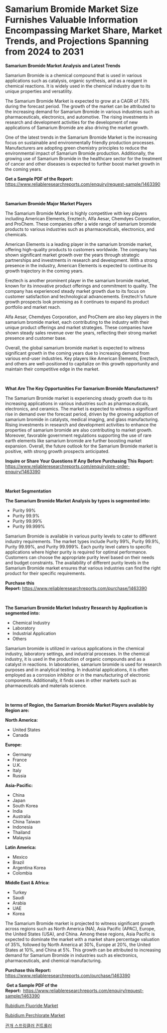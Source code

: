 <p><h1>Samarium Bromide Market Size Furnishes Valuable Information Encompassing Market Share, Market Trends, and Projections Spanning from 2024 to 2031</h1></p><p><strong>Samarium Bromide Market Analysis and Latest Trends</strong></p>
<p><p>Samarium Bromide is a chemical compound that is used in various applications such as catalysis, organic synthesis, and as a reagent in chemical reactions. It is widely used in the chemical industry due to its unique properties and versatility.</p><p>The Samarium Bromide Market is expected to grow at a CAGR of 7.6% during the forecast period. The growth of the market can be attributed to the increasing demand for Samarium Bromide in various industries such as pharmaceuticals, electronics, and automotive. The rising investments in research and development activities for the development of new applications of Samarium Bromide are also driving the market growth.</p><p>One of the latest trends in the Samarium Bromide Market is the increasing focus on sustainable and environmentally friendly production processes. Manufacturers are adopting green chemistry principles to reduce the environmental impact of Samarium Bromide production. Additionally, the growing use of Samarium Bromide in the healthcare sector for the treatment of cancer and other diseases is expected to further boost market growth in the coming years.</p></p>
<p><strong>Get a Sample PDF of the Report:&nbsp;</strong> <a href="https://www.reliableresearchreports.com/enquiry/request-sample/1463390">https://www.reliableresearchreports.com/enquiry/request-sample/1463390</a></p>
<p>&nbsp;</p>
<p><strong>Samarium Bromide Major Market Players</strong></p>
<p><p>The Samarium Bromide Market is highly competitive with key players including American Elements, Ereztech, Alfa Aesar, Chemdyes Corporation, and ProChem. These companies offer a wide range of samarium bromide products to various industries such as pharmaceuticals, electronics, and chemicals.</p><p>American Elements is a leading player in the samarium bromide market, offering high-quality products to customers worldwide. The company has shown significant market growth over the years through strategic partnerships and investments in research and development. With a strong presence in the industry, American Elements is expected to continue its growth trajectory in the coming years.</p><p>Ereztech is another prominent player in the samarium bromide market, known for its innovative product offerings and commitment to quality. The company has experienced steady market growth due to its focus on customer satisfaction and technological advancements. Ereztech's future growth prospects look promising as it continues to expand its product portfolio and market reach.</p><p>Alfa Aesar, Chemdyes Corporation, and ProChem are also key players in the samarium bromide market, each contributing to the industry with their unique product offerings and market strategies. These companies have shown steady sales revenue over the years, reflecting their strong market presence and customer base.</p><p>Overall, the global samarium bromide market is expected to witness significant growth in the coming years due to increasing demand from various end-user industries. Key players like American Elements, Ereztech, and others are well-positioned to capitalize on this growth opportunity and maintain their competitive edge in the market.</p></p>
<p>&nbsp;</p>
<p><strong>What Are The Key Opportunities For Samarium Bromide Manufacturers?</strong></p>
<p><p>The Samarium Bromide market is experiencing steady growth due to its increasing applications in various industries such as pharmaceuticals, electronics, and ceramics. The market is expected to witness a significant rise in demand over the forecast period, driven by the growing adoption of samarium bromide in catalysts, medical imaging, and glass manufacturing. Rising investments in research and development activities to enhance the properties of samarium bromide are also contributing to market growth. Moreover, favorable government regulations supporting the use of rare earth elements like samarium bromide are further boosting market expansion. Overall, the future outlook for the Samarium Bromide market is positive, with strong growth prospects anticipated.</p></p>
<p><strong>Inquire or Share Your Questions If Any Before Purchasing This Report:</strong> <a href="https://www.reliableresearchreports.com/enquiry/pre-order-enquiry/1463390">https://www.reliableresearchreports.com/enquiry/pre-order-enquiry/1463390</a></p>
<p>&nbsp;</p>
<p><strong>Market Segmentation</strong></p>
<p><strong>The Samarium Bromide Market Analysis by types is segmented into:</strong></p>
<p><ul><li>Purity 99%</li><li>Purity 99.9%</li><li>Purity 99.99%</li><li>Purity 99.999%</li></ul></p>
<p><p>Samarium Bromide is available in various purity levels to cater to different industry requirements. The market types include Purity 99%, Purity 99.9%, Purity 99.99%, and Purity 99.999%. Each purity level caters to specific applications where higher purity is required for optimal performance. Customers can choose the appropriate purity level based on their needs and budget constraints. The availability of different purity levels in the Samarium Bromide market ensures that various industries can find the right product for their specific requirements.</p></p>
<p><strong>Purchase this Report:&nbsp;</strong><a href="https://www.reliableresearchreports.com/purchase/1463390">https://www.reliableresearchreports.com/purchase/1463390</a></p>
<p>&nbsp;</p>
<p><strong>The Samarium Bromide Market Industry Research by Application is segmented into:</strong></p>
<p><ul><li>Chemical Industry</li><li>Laboratory</li><li>Industrial Application</li><li>Others</li></ul></p>
<p><p>Samarium bromide is utilized in various applications in the chemical industry, laboratory settings, and industrial processes. In the chemical industry, it is used in the production of organic compounds and as a catalyst in reactions. In laboratories, samarium bromide is used for research purposes and in analytical testing. In industrial applications, it is often employed as a corrosion inhibitor or in the manufacturing of electronic components. Additionally, it finds uses in other markets such as pharmaceuticals and materials science.</p></p>
<p>&nbsp;</p>
<p><strong>In terms of Region, the Samarium Bromide Market Players available by Region are:</strong></p>
<p>
    <p> <strong> North America: </strong>
        <ul>
            <li>United States</li>
            <li>Canada</li>
        </ul>
        </p> 
    <p> <strong> Europe: </strong>
        <ul>
            <li>Germany</li>
            <li>France</li>
            <li>U.K.</li>
            <li>Italy</li>
            <li>Russia</li>
        </ul>
        </p> 
    <p> <strong> Asia-Pacific: </strong>
        <ul>
            <li>China</li>
            <li>Japan</li>
            <li>South Korea</li>
            <li>India</li>
            <li>Australia</li>
            <li>China Taiwan</li>
            <li>Indonesia</li>
            <li>Thailand</li>
            <li>Malaysia</li>
        </ul>
        </p> 
    <p> <strong> Latin America: </strong>
        <ul>
            <li>Mexico</li>
            <li>Brazil</li>
            <li>Argentina Korea</li>
            <li>Colombia</li>
        </ul>
        </p> 
    <p> <strong> Middle East & Africa: </strong>
        <ul>
            <li>Turkey</li>
            <li>Saudi</li>
            <li>Arabia</li>
            <li>UAE</li>
            <li>Korea</li>
        </ul>
    </p>
    </p>
<p><p>The Samarium Bromide market is projected to witness significant growth across regions such as North America (NA), Asia Pacific (APAC), Europe, the United States (USA), and China. Among these regions, Asia Pacific is expected to dominate the market with a market share percentage valuation of 35%, followed by North America at 30%, Europe at 20%, the United States at 10%, and China at 5%. This growth can be attributed to increasing demand for Samarium Bromide in industries such as electronics, pharmaceuticals, and chemical manufacturing.</p></p>
<p><strong>Purchase this Report: </strong><a href="https://www.reliableresearchreports.com/purchase/1463390">https://www.reliableresearchreports.com/purchase/1463390</a></p>
<p>&nbsp;<strong>Get a Sample PDF of the Report:&nbsp;&nbsp;</strong><a href="https://www.reliableresearchreports.com/enquiry/request-sample/1463390">https://www.reliableresearchreports.com/enquiry/request-sample/1463390</a></p>
<p><strong></strong></p>
<p><p><a href="https://github.com/wwwkeltoum/Market-Research-Report-List-2/blob/main/rubidium-fluoride-market.md">Rubidium Fluoride Market</a></p><p><a href="https://github.com/gamblestampleyjenny50m5sl6/Market-Research-Report-List-1/blob/main/rubidium-perchlorate-market.md">Rubidium Perchlorate Market</a></p><p><a href="https://medium.com/@williefoster48/%EB%AF%B8%EB%9E%98-%EC%8B%9C%EC%9E%A5-%EC%84%B1%EC%9E%A5-%EC%B6%94%EC%84%B8-%EB%B0%8F-%EC%8B%9C%EC%9E%A5-%EC%A0%90%EC%9C%A0%EC%9C%A8-%EB%B3%80%ED%99%94-2024-2031%EB%85%84-%EA%B4%80%EA%B0%9C-%EC%8A%A4%ED%94%84%EB%A7%81%ED%81%B4%EB%9F%AC-%EC%BB%A8%ED%8A%B8%EB%A1%A4%EB%9F%AC-c30798aadd35">관개 스프링클러 컨트롤러</a></p></p>